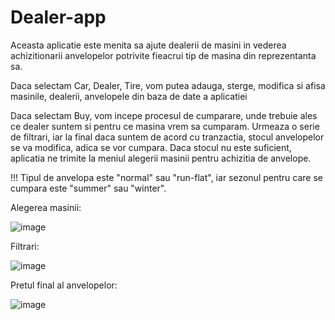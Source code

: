 # Dealer-app
Aceasta aplicatie este menita sa ajute dealerii de masini in vederea achizitionarii anvelopelor potrivite fieacrui tip de masina din reprezentanta sa.

Daca selectam Car, Dealer, Tire, vom putea adauga, sterge, modifica si afisa masinile, dealerii, anvelopele din baza de date a aplicatiei

Daca selectam Buy, vom incepe procesul de cumparare, unde trebuie ales ce dealer suntem si pentru ce masina vrem sa cumparam. Urmeaza o serie de filtrari, iar la final daca suntem de acord cu tranzactia, stocul anvelopelor se va modifica, adica se vor cumpara. Daca stocul nu este suficient, aplicatia ne trimite la meniul alegerii masinii pentru achizitia de anvelope.

!!! Tipul de anvelopa este "normal" sau "run-flat", iar sezonul pentru care se cumpara este "summer" sau "winter".

Alegerea masinii:

![image](https://user-images.githubusercontent.com/62211568/180800096-a4c4cd43-471e-4c35-9aca-d1c1fccd7635.png)

Filtrari:

![image](https://user-images.githubusercontent.com/62211568/180800502-8b2f8cee-ccfb-4ec1-8e3b-3d5ac26a61ef.png)

Pretul final al anvelopelor:

![image](https://user-images.githubusercontent.com/62211568/180800739-bb51f72d-f046-4e6e-8419-6b369ba68936.png)
